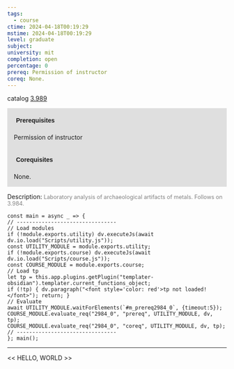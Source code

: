 ```yaml
---
tags:
  - course
ctime: 2024-04-18T00:19:29
mstime: 2024-04-18T00:19:29
level: graduate
subject: 
university: mit
completion: open
percentage: 0
prereq: Permission of instructor
coreq: None.
---
```


catalog [3.989](http://student.mit.edu/catalog/m3b.html#3.989)

<span style="display: block; padding: 15px; background-color: rgb(100, 100, 100, 0.2);"><font id="m_prereq2984_0" style="display: block; font-family: Arial, sans-serif; font-weight: bold; padding: 5px">Prerequisites</font><br><span id="prereq2984_0">Permission of instructor</span></span>
<span style="display: block; padding: 15px; background-color: rgb(100, 100, 100, 0.2);"><font id="m_coreq2984_0" style="display: block; font-family: Arial, sans-serif; font-weight: bold; padding: 5px">Corequisites</font><br><span id="coreq2984_0">None.</span></span>

<font style="">Description:</font>
<font style="color: grey; font-size: 0.8rem;">Laboratory analysis of archaeological artifacts of metals. Follows on 3.984.</font>

```dataviewjs
const main = async _ => {
// --------------------------------
// Load modules
if (!module.exports.utility) dv.executeJs(await dv.io.load("Scripts/utility.js"));
const UTILITY_MODULE = module.exports.utility;
if (!module.exports.course) dv.executeJs(await dv.io.load("Scripts/course.js"));
const COURSE_MODULE = module.exports.course;
// Load tp
let tp = this.app.plugins.getPlugin("templater-obsidian").templater.current_functions_object;
if (!tp) { dv.paragraph("<font style='color: red'>tp not loaded!</font>"); return; }
// Evaluate
await UTILITY_MODULE.waitForElements(`#m_prereq2984_0`, {timeout:5});
COURSE_MODULE.evaluate_req("2984_0", "prereq", UTILITY_MODULE, dv, tp);
COURSE_MODULE.evaluate_req("2984_0", "coreq", UTILITY_MODULE, dv, tp);
// --------------------------------
}; main();
```

---

<< HELLO, WORLD >>
